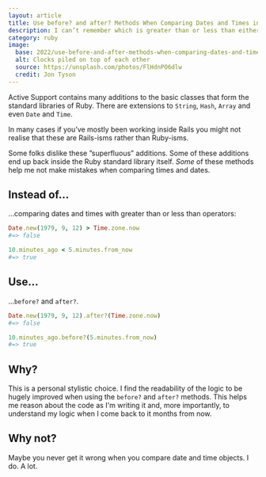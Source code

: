 ```yaml
---
layout: article
title: Use before? and after? Methods When Comparing Dates and Times in Rails
description: I can’t remember which is greater than or less than either.
category: ruby
image:
  base: 2022/use-before-and-after-methods-when-comparing-dates-and-times-in-rails
  alt: Clocks piled on top of each other
  source: https://unsplash.com/photos/FlHdnPO6dlw
  credit: Jon Tyson
---
```


Active Support contains many additions to the basic classes that form the standard libraries of Ruby. There are extensions to `String`, `Hash`, `Array` and even `Date` and `Time`.

In many cases if you’ve mostly been working inside Rails you might not realise that these are Rails-isms rather than Ruby-isms.

Some folks dislike these ”superfluous” additions. Some of these additions end up back inside the Ruby standard library itself. _Some_ of these methods help me not make mistakes when comparing times and dates.


## Instead of...

...comparing dates and times with greater than or less than operators:

```ruby
Date.new(1979, 9, 12) > Time.zone.now
#=> false

10.minutes_ago < 5.minutes.from_now
#=> true
```


## Use...

...`before?` and `after?`.

```ruby
Date.new(1979, 9, 12).after?(Time.zone.now)
#=> false

10.minutes_ago.before?(5.minutes.from_now)
#=> true
```


## Why?

This is a personal stylistic choice. I find the readability of the logic to be hugely improved when using the `before?` and `after?` methods. This helps me reason about the code as I'm writing it and, more importantly, to understand my logic when I come back to it months from now.



## Why not?

Maybe you never get it wrong when you compare date and time objects. I do. A lot.

